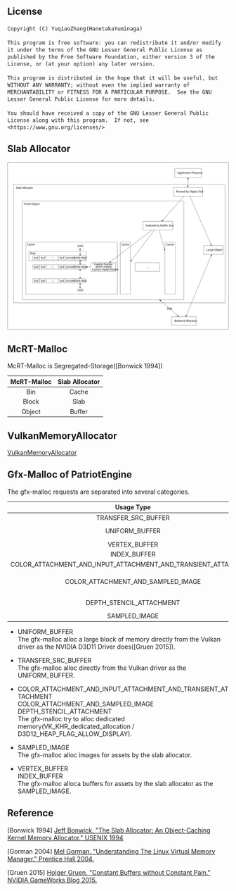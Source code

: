 ## License  
```  
Copyright (C) YuqiaoZhang(HanetakaYuminaga)

This program is free software: you can redistribute it and/or modify it under the terms of the GNU Lesser General Public License as published by the Free Software Foundation, either version 3 of the License, or (at your option) any later version.

This program is distributed in the hope that it will be useful, but WITHOUT ANY WARRANTY; without even the implied warranty of MERCHANTABILITY or FITNESS FOR A PARTICULAR PURPOSE.  See the GNU Lesser General Public License for more details.

You should have received a copy of the GNU Lesser General Public License along with this program.  If not, see <https://www.gnu.org/licenses/>
```  

## Slab Allocator

![](./malloc_1.svg)    

## McRT-Malloc  
   
McRT-Malloc is Segregated-Storage(\[Bonwick 1994\])   
   
McRT-Malloc | Slab Allocator   
:-: | :-:   
Bin | Cache  
Block | Slab  
Object | Buffer  

## VulkanMemoryAllocator

[VulkanMemoryAllocator](https://github.com/GPUOpen-LibrariesAndSDKs/VulkanMemoryAllocator)

## Gfx-Malloc of PatriotEngine   

The gfx-malloc requests are separated into several categories.   

Usage Type | Typical Example
:-: | :-: 
TRANSFER_SRC_BUFFER | staging buffer   
UNIFORM_BUFFER | MVP matrices \/ Animation Bone matrices   
VERTEX_BUFFER | vertices of mesh assets  
INDEX_BUFFER | indices of mesh assets  
COLOR_ATTACHMENT_AND_INPUT_ATTACHMENT_AND_TRANSIENT_ATTACHMENT | G-Buffer   
COLOR_ATTACHMENT_AND_SAMPLED_IMAGE | write depth to color attachment as the apple Metal sample does   
DEPTH_STENCIL_ATTACHMENT | "DENY_SAMPLED_IMAGE" to improve performance  
SAMPLED_IMAGE | texture assets

* UNIFORM_BUFFER    
The gfx-malloc alloc a large block of memory directly from the Vulkan driver as the NVIDIA D3D11 Driver does(\[Gruen 2015\]).    
    
* TRANSFER_SRC_BUFFER  
The gfx-malloc alloc directly from the Vulkan driver as the UNIFORM_BUFFER.

* COLOR_ATTACHMENT_AND_INPUT_ATTACHMENT_AND_TRANSIENT_ATTACHMENT    
COLOR_ATTACHMENT_AND_SAMPLED_IMAGE    
DEPTH_STENCIL_ATTACHMENT     
The gfx-malloc try to alloc dedicated memory(VK_KHR_dedicated_allocation / D3D12_HEAP_FLAG_ALLOW_DISPLAY).    
   
* SAMPLED_IMAGE  
The gfx-malloc alloc images for assets by the slab allocator.   
   
* VERTEX_BUFFER    
INDEX_BUFFER   
The gfx-malloc alloca buffers for assets by the slab allocator as the SAMPLED_IMAGE.


## Reference
\[Bonwick 1994\] [Jeff Bonwick. "The Slab Allocator: An Object-Caching Kernel Memory Allocator." USENIX 1994](https://www.usenix.org/legacy/publications/library/proceedings/bos94/bonwick.html)  

\[Gorman 2004\] [Mel Gorman. "Understanding The Linux Virtual Memory Manager." Prentice Hall 2004.](https://www.kernel.org/doc/gorman/html/understand)

\[Gruen 2015\] [Holger Gruen. "Constant Buffers without Constant Pain." NVIDIA GameWorks Blog 2015.](https://developer.nvidia.com/content/constant-buffers-without-constant-pain-0)
